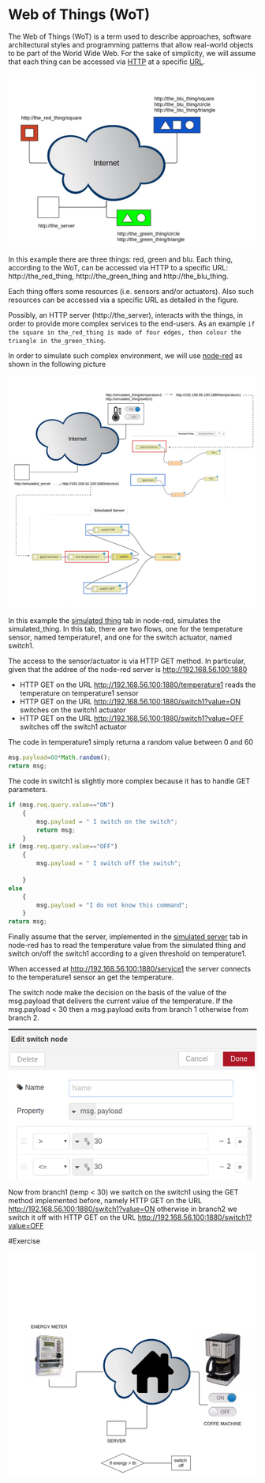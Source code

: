 # Web of Things (WoT)

The Web of Things (WoT) is a term used to describe approaches, software architectural styles and programming patterns that allow real-world objects to be part of the World Wide Web. For the sake of simplicity, we will assume that each thing can be accessed via [HTTP](https://en.wikipedia.org/wiki/Hypertext_Transfer_Protocol) at a specific [URL](https://en.wikipedia.org/wiki/URL). 

![](/assets/web_of_things1.jpg) 

In this example there are three things: red, green and blu. Each thing, according to the WoT,  can be accessed via HTTP to a specific URL: http://the_red_thing, http://the_green_thing and http://the_blu_thing. 

Each thing offers some resources (i.e. sensors and/or actuators). Also such resources can be accessed via a specific URL as detailed  in the figure.

Possibly, an HTTP server (http://the_server), interacts with the things, in order to provide more complex services to the end-users. As an example ``if the square in the_red_thing is made of four edges, then colour the triangle in the_green_thing``. 

In order to simulate such complex environment, we will use [node-red](https://nodered.org/) as shown in the following picture

![](/assets/node-red-ex1.png) 

In this example the [simulated thing](/code/simulated_thing.nrd) tab in node-red, simulates the simulated_thing. In this tab, there are two flows, one for the temperature sensor, named temperature1, and one for the switch actuator, named switch1.

The access to the sensor/actuator is via HTTP GET method. In particular, given that the addree of the node-red server is http://192.168.56.100:1880

* HTTP GET on the URL http://192.168.56.100:1880/temperature1 reads the temperature on temperature1 sensor
* HTTP GET on the URL http://192.168.56.100:1880/switch1?value=ON switches on the switch1 actuator
* HTTP GET on the URL http://192.168.56.100:1880/switch1?value=OFF switches off the switch1 actuator

The code in temperature1 simply returna a random value between 0 and 60 

```js
msg.payload=60*Math.random();
return msg;
```

The code in switch1 is slightly more complex because it has to handle GET parameters. 

```js
if (msg.req.query.value=="ON")
    {
        msg.payload = " I switch on the switch";
        return msg;
    }
if (msg.req.query.value=="OFF")
    {
        msg.payload = " I switch off the switch";
        
    }
else
    {
        msg.payload = "I do not know this command";
    }
return msg;
```

Finally assume that the server, implemented in the [simulated server](/code/simulated_server.nrd) tab in node-red has to read the temperature value from the simulated thing and switch on/off the switch1 according to a given threshold on temperature1.

When accessed at http://192.168.56.100:1880/service1 the server connects to the temperature1 sensor an get the temperature. 

The switch node make the decision on the basis of the value of the msg.payload that delivers the current value of the temperature. If the msg.payload < 30 then a msg.payload exits from branch 1 otherwise from branch 2.

![](/assets/switch.png) 

Now from branch1 (temp < 30) we switch on the switch1 using the GET method implemented before, namely  HTTP GET on the URL http://192.168.56.100:1880/switch1?value=ON otherwise in branch2 we switch it off with  HTTP GET on the URL http://192.168.56.100:1880/switch1?value=OFF

#Exercise

![](/assets/exercise2.png) 
